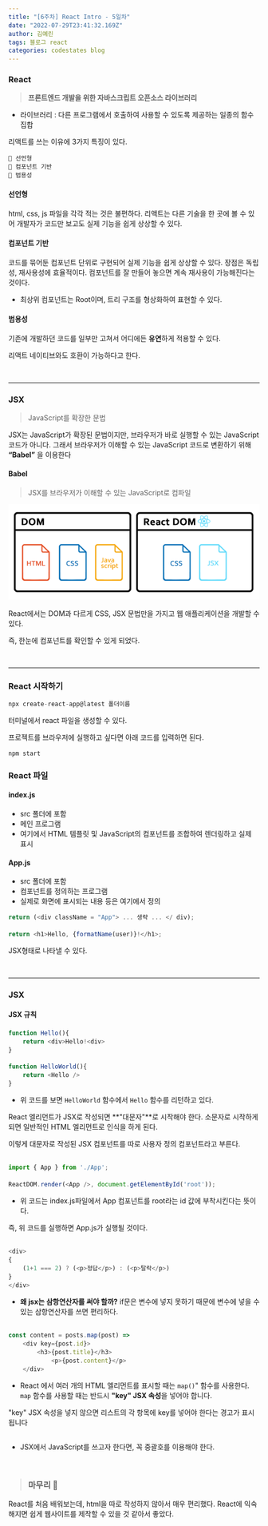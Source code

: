 ```yaml
---
title: "[6주차] React Intro - 5일차"
date: "2022-07-29T23:41:32.169Z"
author: 김예린
tags: 블로그 react
categories: codestates blog
---
```


### React

> **프론트엔드 개발을 위한 자바스크립트 오픈소스 라이브러리**

* 라이브러리 : 다른 프로그램에서 호출하여 사용할 수 있도록 제공하는 일종의 함수 집합

리액트를 쓰는 이유에 3가지 특징이 있다.

    🔹 선언형
    🔹 컴포넌트 기반
    🔹 범용성

#### 선언형

html, css, js 파일을 각각 적는 것은 불편하다. 리액트는 다른 기술을 한 곳에 볼 수 있어 개발자가 코드만 보고도 실제 기능을 쉽게 상상할 수 있다.

#### 컴포넌트 기반

코드를 묶어둔 컴포넌트 단위로 구현되어 실제 기능을 쉽게 상상할 수 있다.
장점은 독립성, 재사용성에 효율적이다.
컴포넌트를 잘 만들어 놓으면 계속 재사용이 가능해진다는 것이다. 

* 최상위 컴포넌트는 Root이며, 트리 구조를 형상화하여 표현할 수 있다. 

#### 범용성
기존에 개발하던 코드를 일부만 고쳐서 어디에든 **유연**하게 적용할 수 있다.

리액트 네이티브와도 호환이 가능하다고 한다.

<br>

***

### JSX

> JavaScript를 확장한 문법

JSX는 JavaScript가 확장된 문법이지만, 브라우저가 바로 실행할 수 있는 JavaScript 코드가 아니다.
그래서 브라우저가 이해할 수 있는 JavaScript 코드로 변환하기 위해  **“Babel”** 을 이용한다

#### Babel

> JSX를 브라우저가 이해할 수 있는 JavaScript로 컴파일

![Chinese Salty Egg](./dom_react.PNG)

React에서는 DOM과 다르게 CSS, JSX 문법만을 가지고 웹 애플리케이션을 개발할 수 있다.

즉, 한눈에 컴포넌트를 확인할 수 있게 되었다.

<br>

***

### React 시작하기

```js
npx create-react-app@latest 폴더이름
```

터미널에서 react 파일을 생성할 수 있다.

프로젝트를 브라우저에 실행하고 싶다면 아래 코드를 입력하면 된다.

```js
npm start
```

### React 파일

#### index.js

* src 폴더에 포함
* 메인 프로그램
* 여기에서 HTML 템플릿 및 JavaScript의 컴포넌트를 조합하여 렌더링하고 실제 표시

#### App.js

* src 폴더에 포함
* 컴포넌트를 정의하는 프로그램
* 실제로 화면에 표시되는 내용 등은 여기에서 정의

```js
return (<div className = "App"> ... 생략 ... </ div);

return <h1>Hello, {formatName(user)}!</h1>;
```

JSX형태로 나타낼 수 있다.

<br>

***

### JSX

#### JSX 규칙

```js
function Hello(){
    return <div>Hello!<div>
}

function HelloWorld(){
    return <Hello />
}
```

* 위 코드를 보면 `HelloWorld` 함수에서 `Hello` 함수를 리턴하고 있다.

React 엘리먼트가 JSX로 작성되면 **"대문자"**로 시작해야 한다. 소문자로 시작하게 되면 일반적인 HTML 엘리먼트로 인식을 하게 된다. 

이렇게 대문자로 작성된 JSX 컴포넌트를 따로 사용자 정의 컴포넌트라고 부른다.

##

```js
import { App } from './App';

ReactDOM.render(<App />, document.getElementById('root'));
```

* 위 코드는 index.js파일에서 App 컴포넌트를 root라는 id 값에 부착시킨다는 뜻이다.

즉, 위 코드를 실행하면 App.js가 실행될 것이다.

##

```js
<div>
{
    (1+1 === 2) ? (<p>정답</p>) : (<p>탈락</p>) 
}
</div>
```

* **왜 jsx는 삼항연산자를 써야 할까?**
if문은 변수에 넣지 못하기 때문에 변수에 넣을 수 있는 삼항연산자를 쓰면 편리하다.

##

```js
const content = posts.map(post) =>
    <div key={post.id}>
        <h3>{post.title}</h3>
            <p>{post.content}</p>
    </div>
```

* React 에서 여러 개의 HTML 엘리먼트를 표시할 때는 `map()`" 함수를 사용한다. `map` 함수를 사용할 때는 반드시 **"key" JSX 속성**을 넣어야 합니다.

"key" JSX 속성을 넣지 않으면 리스트의 각 항목에 key를 넣어야 한다는 경고가 표시됩니다

##

* JSX에서 JavaScript를 쓰고자 한다면, 꼭 중괄호를 이용해야 한다.

<br>

> ### 마무리 👀

React를 처음 배워보는데, html을 따로 작성하지 않아서 매우 편리했다.
React에 익숙해지면 쉽게 웹사이트를 제작할 수 있을 것 같아서 좋았다.
